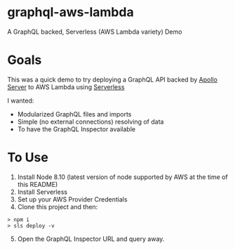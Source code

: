 # graphql-aws-lambda
A GraphQL backed, Serverless (AWS Lambda variety) Demo

# Goals
This was a quick demo to try deploying a GraphQL API backed by [Apollo Server](https://www.apollographql.com/docs/apollo-server/servers/lambda.html) to AWS Lambda using [Serverless](https://serverless.com/)

I wanted:
 * Modularized GraphQL files and imports
 * Simple (no external connections) resolving of data
 * To have the GraphQL Inspector available
 
# To Use
1. Install Node 8.10 (latest version of node supported by AWS at the time of this README)
2. Install Serverless
3. Set up your AWS Provider Credentials
4. Clone this project and then:

```
> npm i
> sls deploy -v
```

5. Open the GraphQL Inspector URL and query away.
